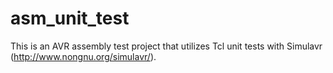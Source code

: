 # asm_unit_test

This is an AVR assembly test project that utilizes Tcl unit tests with Simulavr (http://www.nongnu.org/simulavr/).
